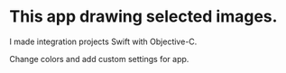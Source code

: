 # This app drawing selected images.

I made integration projects Swift with Objective-C.

Change colors and add custom settings for app.
